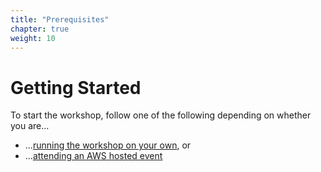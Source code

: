 ```yaml
---
title: "Prerequisites"
chapter: true
weight: 10
---
```


# Getting Started
To start the workshop, follow one of the following depending on whether you are...

* ...[running the workshop on your own](self_paced/_index.md), or
* ...[attending an AWS hosted event](aws_event/_index.md)


